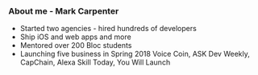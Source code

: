### About me - Mark Carpenter
- Started two agencies - hired hundreds of developers
- Ship iOS and web apps and more
- Mentored over 200 Bloc students
- Launching five business in Spring 2018
   Voice Coin, ASK Dev Weekly, CapChain, Alexa Skill Today, You Will Launch
